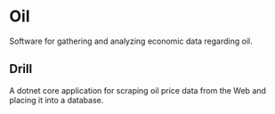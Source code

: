 Oil
===
Software for gathering and analyzing economic data regarding oil.

Drill
-----
A dotnet core application for scraping oil price data from the Web and
placing it into a database.


